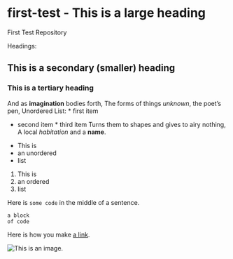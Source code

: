 # first-test - This is a large heading
First Test Repository

Headings:
## This is a secondary (smaller) heading
### This is a tertiary heading

And as **imagination** bodies forth, The forms of things *unknown*, the poet’s pen, Unordered List: * first item 
* second item * third item Turns them to shapes and gives to airy nothing,
A local *habitation* and a **name**.

- This is 
- an unordered 
- list 

1. This is 
2. an ordered 
3. list 

Here is `some code` in the middle of a sentence. 

``` This is 
a block 
of code 
``` 
Here is how you make [a link](https://www.wikipedia.org/).

![This is an image.](https://github.com/yihui/xaringan/releases/download/v0.0.2/karl-moustache.jpg)
